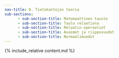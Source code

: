 ```yaml
---
nav-title: 8. Tietokantojen teoria
sub-sections:
      - sub-section-title: Matemaattinen tausta
      - sub-section-title: Taulu relaationa
      - sub-section-title: Relaatio-operaatiot
      - sub-section-title: Avaimet ja riippuvuudet
      - sub-section-title: Normaalimuodot
---
```


{% include_relative content.md %}
